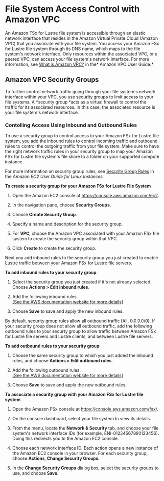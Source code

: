 # File System Access Control with Amazon VPC<a name="limit-access-security-groups"></a>

An Amazon FSx for Lustre file system is accessible through an elastic network interface that resides in the Amazon Virtual Private Cloud \(Amazon VPC\) that you associate with your file system\. You access your Amazon FSx for Lustre file system through its DNS name, which maps to the file system's network interface\. Only resources within the associated VPC, or a peered VPC, can access your file system's network interface\. For more information, see [What is Amazon VPC?](https://docs.aws.amazon.com/vpc/latest/userguide/what-is-amazon-vpc.html) in the* Amazon VPC User Guide\.*

## Amazon VPC Security Groups<a name="fsx-vpc-security-groups"></a>

To further control network traffic going through your file system's network interface within your VPC, you use security groups to limit access to your file systems\. A *security group *acts as a virtual firewall to control the traffic for its associated resources\. In this case, the associated resource is your file system's network interface\.

### Contolling Access Using Inbound and Outbound Rules<a name="inbound-outbound-rules"></a>

 To use a security group to control access to your Amazon FSx for Lustre file system, you add the inbound rules to control incoming traffic and outbound rules to control the outgoing traffic from your file system\. Make sure to have the right network traffic rules in your security group to map your Amazon FSx for Lustre file system's file share to a folder on your supported compute instance\. 

 For more information on security group rules, see [Security Group Rules](https://docs.aws.amazon.com/AWSEC2/latest/UserGuide/using-network-security.html#security-group-rules) in the *Amazon EC2 User Guide for Linux Instances\.* 

**To create a security group for your Amazon FSx for Lustre File System**

1. Open the Amazon EC2 console at [https://console\.aws\.amazon\.com/ec2](https://console.aws.amazon.com/ec2)\.

1. In the navigation pane, choose **Security Groups**\.

1. Choose **Create Security Group**\.

1. Specify a name and description for the security group\.

1. For **VPC**, choose the Amazon VPC associated with your Amazon FSx file system to create the security group within that VPC\.

1.  Click **Create** to create the security group\. 

Next you add inbound rules to the security group you just created to enable Lustre traffic between your Amazon FSx for Lustre file servers\.

**To add inbound rules to your security group**

1. Select the security group you just created if it's not already selected\. Choose **Actions > Edit inbound rules**\.

1. Add the following inbound rules\.    
[\[See the AWS documentation website for more details\]](http://docs.aws.amazon.com/fsx/latest/LustreGuide/limit-access-security-groups.html)

1. Choose **Save** to save and apply the new inbound rules\.

 By default, security group rules allow all outbound traffic \(All, 0\.0\.0\.0/0\)\. If your security group does not allow all outbound traffic, add the following outbound rules to your securty group to allow traffic between Amazon FSx for Lustre file servers and Lustre clients, and between Lustre file servers\. 

**To add outbound rules to your security group**

1.  Choose the same security group to which you just added the inbound rules, and choose **Actions > Edit outbound rules**\. 

1. Add the following outbound rules\.    
[\[See the AWS documentation website for more details\]](http://docs.aws.amazon.com/fsx/latest/LustreGuide/limit-access-security-groups.html)

1. Choose **Save** to save and apply the new outbound rules\.

**To associate a security group with your Amazon FSx for Lustre file system**

1. Open the Amazon FSx console at [https://console\.aws\.amazon\.com/fsx/](https://console.aws.amazon.com/fsx/)\.

1. On the console dashboard, select your file system to view its details\.

1. From the menu, locate the **Network & Security** tab, and choose your file system's network interface IDs \(for example, ENI\-01234567890123456\)\. Doing this redirects you to the Amazon EC2 console\.

1. Choose each network interface ID\. Each action opens a new instance of the Amazon EC2 console in your browser\. For each security group, choose **Actions**, **Change Security Groups**\.

1. In the **Change Security Groups** dialog box, select the security groups to use, and choose **Save**\.
